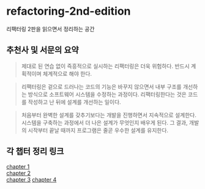 # refactoring-2nd-edition

리팩터링 2판을 읽으면서 정리하는 공간

## 추천사 및 서문의 요약

> 제대로 된 연습 없이 즉흥적으로 실시하는 리팩터링은 더욱 위험하다. 반드시 계획적이며 체계적으로 해야 한다.

> 리팩터링은 겉으로 드러나는 코드의 기능은 바꾸지 않으면서 내부 구조를 개선하는 방식으로 소프트웨어 시스템을 수정하는 과정이다. 리팩터링한다는 것은 코드를 작성하고 난 뒤에 설계를 개선하는 일이다.

> 처음부터 완벽한 설계를 갖추기보다는 개발을 진행하면서 지속적으로 설계한다. 시스템을 구축하는 과정에서 더 나은 설계가 무엇인지 배우게 된다. 그 결과, 개발의 시작부터 끝날 때까지 프로그램은 줄곧 우수한 설계를 유지한다.

## 각 챕터 정리 링크

[chapter 1](chapter1/chapter1.md)  
[chapter 2](chapter2/chapter2.md)  
[chapter 3](chapter3/chapter3.md)
[chapter 4](chapter4/chapter4.md)
